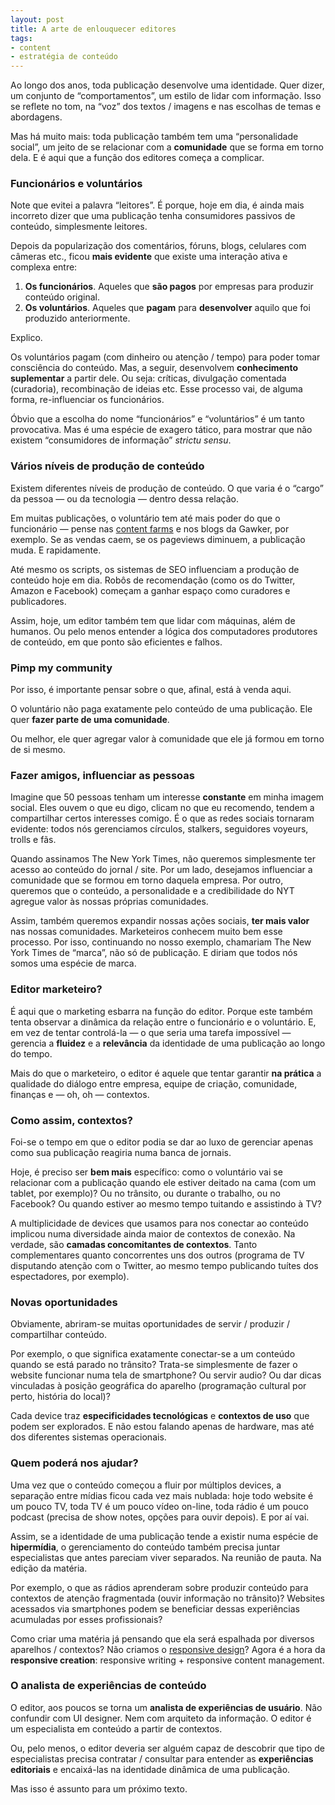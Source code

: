 ```yaml
---
layout: post
title: A arte de enlouquecer editores
tags:
- content
- estratégia de conteúdo
---
```


Ao longo dos anos, toda publicação desenvolve uma identidade. Quer dizer, um conjunto de “comportamentos”, um estilo de lidar com informação. Isso se reflete no tom, na “voz” dos textos / imagens e nas escolhas de temas e abordagens.

Mas há muito mais: toda publicação também tem uma “personalidade social”, um jeito de se relacionar com a **comunidade** que se forma em torno dela. E é aqui que a função dos editores começa a complicar.

### Funcionários e voluntários

Note que evitei a palavra “leitores”. É porque, hoje em dia, é ainda mais incorreto dizer que uma publicação tenha consumidores passivos de conteúdo, simplesmente leitores.

Depois da popularização dos comentários, fóruns, blogs, celulares com câmeras etc., ficou **mais evidente** que existe uma interação ativa e complexa entre:

  1. **Os funcionários**. Aqueles que **são pagos** por empresas para produzir conteúdo original.
  2. **Os voluntários**. Aqueles que **pagam** para **desenvolver** aquilo que foi produzido anteriormente.

Explico.

Os voluntários pagam (com dinheiro ou atenção / tempo) para poder tomar consciência do conteúdo. Mas, a seguir, desenvolvem **conhecimento suplementar** a partir dele. Ou seja: críticas, divulgação comentada (curadoria), recombinação de ideias etc. Esse processo vai, de alguma forma, re-influenciar os funcionários.

Óbvio que a escolha do nome “funcionários” e “voluntários” é um tanto provocativa. Mas é uma espécie de exagero tático, para mostrar que não existem “consumidores de informação” _strictu sensu_.

### Vários níveis de produção de conteúdo

Existem diferentes níveis de produção de conteúdo. O que varia é o “cargo” da pessoa — ou da tecnologia — dentro dessa relação.

Em muitas publicações, o voluntário tem até mais poder do que o funcionário — pense nas [content farms](http://en.wikipedia.org/wiki/Content_farm) e nos blogs da Gawker, por exemplo. Se as vendas caem, se os pageviews diminuem, a publicação muda. E rapidamente.

Até mesmo os scripts, os sistemas de SEO influenciam a produção de conteúdo hoje em dia. Robôs de recomendação (como os do Twitter, Amazon e Facebook) começam a ganhar espaço como curadores e publicadores.

Assim, hoje, um editor também tem que lidar com máquinas, além de humanos. Ou pelo menos entender a lógica dos computadores produtores de conteúdo, em que ponto são eficientes e falhos.

### Pimp my community

Por isso, é importante pensar sobre o que, afinal, está à venda aqui.

O voluntário não paga exatamente pelo conteúdo de uma publicação. Ele quer **fazer parte de uma comunidade**.

Ou melhor, ele quer agregar valor à comunidade que ele já formou em torno de si mesmo.

### Fazer amigos, influenciar as pessoas

Imagine que 50 pessoas tenham um interesse **constante** em minha imagem social. Eles ouvem o que eu digo, clicam no que eu recomendo, tendem a compartilhar certos interesses comigo. É o que as redes sociais tornaram evidente: todos nós gerenciamos círculos, stalkers, seguidores voyeurs, trolls e fãs.

Quando assinamos The New York Times, não queremos simplesmente ter acesso ao conteúdo do jornal / site. Por um lado, desejamos influenciar a comunidade que se formou em torno daquela empresa. Por outro, queremos que o conteúdo, a personalidade e a credibilidade do NYT agregue valor às nossas próprias comunidades.

Assim, também queremos expandir nossas ações sociais, **ter mais valor** nas nossas comunidades. Marketeiros conhecem muito bem esse processo. Por isso, continuando no nosso exemplo, chamariam The New York Times de “marca”, não só de publicação. E diriam que todos nós somos uma espécie de marca.

### Editor marketeiro?

É aqui que o marketing esbarra na função do editor. Porque este também tenta observar a dinâmica da relação entre o funcionário e o voluntário. E, em vez de tentar controlá-la — o que seria uma tarefa impossível — gerencia a **fluidez** e a **relevância** da identidade de uma publicação ao longo do tempo.

Mais do que o marketeiro, o editor é aquele que tentar garantir **na prática** a qualidade do diálogo entre empresa, equipe de criação, comunidade, finanças e — oh, oh — contextos.

### Como assim, contextos?

Foi-se o tempo em que o editor podia se dar ao luxo de gerenciar apenas como sua publicação reagiria numa banca de jornais.

Hoje, é preciso ser **bem mais** específico: como o voluntário vai se relacionar com a publicação quando ele estiver deitado na cama (com um tablet, por exemplo)? Ou no trânsito, ou durante o trabalho, ou no Facebook? Ou quando estiver ao mesmo tempo tuitando e assistindo à TV?

A multiplicidade de devices que usamos para nos conectar ao conteúdo implicou numa diversidade ainda maior de contextos de conexão. Na verdade, são **camadas concomitantes de contextos**. Tanto complementares quanto concorrentes uns dos outros (programa de TV disputando atenção com o Twitter, ao mesmo tempo publicando tuítes dos espectadores, por exemplo).

### Novas oportunidades

Obviamente, abriram-se muitas oportunidades de servir / produzir / compartilhar conteúdo.

Por exemplo, o que significa exatamente conectar-se a um conteúdo quando se está parado no trânsito? Trata-se simplesmente de fazer o website funcionar numa tela de smartphone? Ou servir audio? Ou dar dicas vinculadas à posição geográfica do aparelho (programação cultural por perto, história do local)?

Cada device traz **especificidades tecnológicas** e **contextos de uso** que podem ser explorados. E não estou falando apenas de hardware, mas até dos diferentes sistemas operacionais.

### Quem poderá nos ajudar?

Uma vez que o conteúdo começou a fluir por múltiplos devices, a separação entre mídias ficou cada vez mais nublada: hoje todo website é um pouco TV, toda TV é um pouco vídeo on-line, toda rádio é um pouco podcast (precisa de show notes, opções para ouvir depois). E por aí vai.

Assim, se a identidade de uma publicação tende a existir numa espécie de **hipermídia**, o gerenciamento do conteúdo também precisa juntar especialistas que antes pareciam viver separados. Na reunião de pauta. Na edição da matéria.

Por exemplo, o que as rádios aprenderam sobre produzir conteúdo para contextos de atenção fragmentada (ouvir informação no trânsito)? Websites acessados via smartphones podem se beneficiar dessas experiências acumuladas por esses profissionais?

Como criar uma matéria já pensando que ela será espalhada por diversos aparelhos / contextos? Não criamos o [responsive design](http://en.wikipedia.org/wiki/Responsive_Web_Design)? Agora é a hora da **responsive creation**: responsive writing + responsive content management.

### O analista de experiências de conteúdo

O editor, aos poucos se torna um **analista de experiências de usuário**. Não confundir com UI designer. Nem com arquiteto da informação. O editor é um especialista em conteúdo a partir de contextos.

Ou, pelo menos, o editor deveria ser alguém capaz de descobrir que tipo de especialistas precisa contratar / consultar para entender as **experiências editoriais** e encaixá-las na identidade dinâmica de uma publicação.

Mas isso é assunto para um próximo texto.

